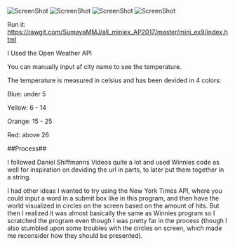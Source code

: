 ![ScreenShot](https://rawgit.com/SumayaMMJ/all_miniex_AP2017/master/mini_ex9/1.JPG)
![ScreenShot](https://rawgit.com/SumayaMMJ/all_miniex_AP2017/master/mini_ex9/2.JPG)
![ScreenShot](https://rawgit.com/SumayaMMJ/all_miniex_AP2017/master/mini_ex9/3.JPG)
![ScreenShot](https://rawgit.com/SumayaMMJ/all_miniex_AP2017/master/mini_ex9/4.JPG)

Run it: https://rawgit.com/SumayaMMJ/all_miniex_AP2017/master/mini_ex9/index.html

I Used the Open Weather API

You can manually input af city name to see the temperature.

The temperature is measured in celsius and has been devided in 4 colors:

Blue: under 5

Yellow: 6 - 14

Orange: 15 - 25

Red: above 26 

##Process##

I followed Daniel Shiffmanns Videos quite a lot and used Winnies code as well for inspiration on deviding the url in parts, to later put them together in a string.

I had other ideas I wanted to try using the New York Times API, where you could input a word in a submit box like in this program, and then have the world visualized in circles on the screen based on the amount of hits.
But then I realized it was almost basically the same as Winnies program so I scratched the program even though I was pretty far in the process (though I also stumbled upon some troubles with the circles on screen, which made me reconsider how they should be presented).

